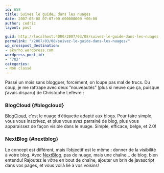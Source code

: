 ```yaml
---
id: 658
title: Suivez le guide… dans les nuages
date: 2007-03-08 07:07:00.000000000 +00:00
author: cedric
layout: post

guid: http://localhost:4000/2007/03/08/suivez-le-guide-dans-les-nuages.html
permalink: "/2007/03/08/suivez-le-guide-dans-les-nuages/"
wp_crosspost_destination:
- akyrho.wordpress.com
wordpress_post_id:
- '702'
categories:
- Non classé
---
```

Passé un mois sans blogguer, forcément, on loupe pas mal de trucs. Du coup, je me rattrape avec deux “nouveautés” (plus si neuve que ça, puisque j’avais disparu) de Christophe Lefèvre :

### BlogCloud {#blogcloud}

[BlogCloud](http://blogcloud.bleebot.com/?parID=111911), c’est le nuage d’étiquette adapté aux blogs. Pour faire simple, vous vous inscrivez, et plus vous avez parrainé de blog, plus vous apparaissez de façon visible dans le nuage. Simple, efficace, belge, et 2.0!

### NextBlog {#nextblog}

Le concept est différent, mais l’objectif est le même : donner de la visibilité à votre blog. Avec [NextBlog](http://nextblog.bleebot.com/), pas de nuage, mais une chaîne… de blog, bien entendu! Rajoutez le vôtre en bout de chaîne, ajouter un brin de javascript dans vos pages, et vous voilà lié à vos voisins!